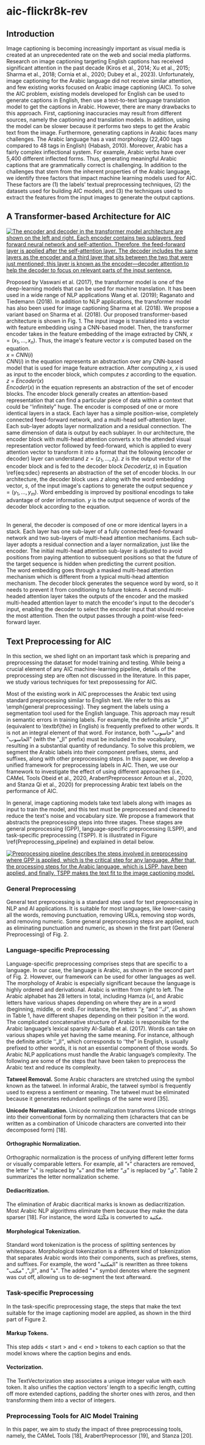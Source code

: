 # aic-flickr8k-rev
## Introduction
Image captioning is becoming increasingly important as visual media is created at an unprecedented rate on the web and social media platforms. Research on image captioning targeting English captions has received significant attention in the past decade (Kiros et al., 2014; Xu et al., 2015; Sharma et al., 2018; Cornia et al., 2020; Dubey et al., 2023). Unfortunately, image captioning for the Arabic language did not receive similar attention, and few existing works focused on Arabic image captioning (AIC). To solve the AIC problem, existing models developed for English can be used to generate captions in English, then use a text-to-text language translation model to get the captions in Arabic. However, there are many drawbacks to this approach. First, captioning inaccuracies may result from different sources, namely the captioning and translation models. In addition, using the model can be slower because it performs two steps to get the Arabic text from the image. Furthermore, generating captions in Arabic faces many challenges. The Arabic language has a vast morphology (22,400 tags compared to 48 tags in English) (Habash, 2010). Moreover, Arabic has a fairly complex inflectional system. For example, Arabic verbs have over 5,400 different inflected forms. Thus, generating meaningful Arabic captions that are grammatically correct is challenging. In addition to the challenges that stem from the inherent properties of the Arabic language, we identify three factors that impact machine learning models used for AIC. These factors are (1) the labels’ textual preprocessing techniques, (2) the datasets used for building AIC models, and (3) the techniques used to extract the features from the input images to generate the output captions.

## A Transformer-based Architecture for AIC
[![The encoder and decoder in the transformer model architecture are shown on the left and right. Each encoder contains two sublayers, feed forward neural network and self-attention. Therefore, the feed-forward layer is applied after the self-attention layer. The decoder includes the same layers as the encoder and a third layer that sits between the two that were just mentioned; this layer is known as the encoder—decoder attention to help the decoder to focus on relevant parts of the input sentence.](https://i.postimg.cc/htcynQyV/Transformer-Architecture2-1.png)](https://postimg.cc/jL3QQ2rj)

Proposed by Vaswani et al. (2017), the transformer model is one of the deep-learning models that can be used for machine translation. It has been used in a wide range of NLP applications Wang et al. (2019); Raganato and Tiedemann (2018). In addition to NLP applications, the transformer model has also been used for image captioning Sharma et al. (2018). We propose a variant based on Sharma et al. (2018).
Our proposed transformer-based architecture is shown in Fig. 1. The input image is translated into a vector with feature embedding using a CNN-based model. Then, the transformer encoder takes in the feature embedding of the image extracted by CNN, $x = (x_1,..., x_n)$. Thus, the image's feature vector $x$ is computed based on the equation.
\
   $x$ = $CNN(i)$
\
$CNN(i)$ in the equation represents an abstraction over any CNN-based model that is used for image feature extraction. 
After computing $x$, $x$ is used as input to the encoder block, which computes $z$ according to the equation.
$z$ = $Encoder(x)$
\
$Encoder(x)$ in the equation represents an abstraction of the set of encoder blocks. The encoder block generally creates an attention-based representation that can find a particular piece of data within a context that could be ‘‘infinitely” huge. The encoder is composed of one or more identical layers in a stack. Each layer has a simple position-wise, completely connected feed-forward network, and a multi-head self-attention layer. Each sub-layer adopts layer normalization and a residual connection. The same dimension of data is output by each sublayer. In our architecture, the encoder block with multi-head attention converts x to the attended visual representation vector followed by feed-forward, which is applied to every attention vector to transform it into a format that the following (encoder or decoder) layer can understand $z = (z_1, ..., z_t)$. $z$ is the output vector of the encoder block and is fed to the decoder block
$Decoder(z,s)$ in Equation \ref{eq:sdec} represents an abstraction of the set of encoder blocks. In our architecture, the decoder block uses $z$ along with the word embedding vector, $s$, of the input image's captions to generate the output sequence $y = (y_1,..., y_m)$. Word embedding is improved by positional encodings to take advantage of order information. $y$ is the output sequence of words of the decoder block according to the equation.

\
In general, the decoder is composed of one or more identical layers in a stack. Each layer has one sub-layer of a fully connected feed-forward network and two sub-layers of multi-head attention mechanisms. Each sub-layer adopts a residual connection and a layer normalization, just like the encoder. The initial multi-head attention sub-layer is adjusted to avoid positions from paying attention to subsequent positions so that the future of the target sequence is hidden when predicting the current position.
\
The word embedding goes through a masked multi-head attention mechanism which is different from a typical multi-head attention mechanism. The decoder block generates the sequence word by word, so it needs to prevent it from conditioning to future tokens. A second multi-headed attention layer takes the outputs of the encoder and the masked multi-headed attention layer to match the encoder's input to the decoder's input, enabling the decoder to select the encoder input that should receive the most attention. Then the output passes through a point-wise feed-forward layer.

## Text Preprocessing for AIC
In this section, we shed light on an important task which is preparing and preprocessing the dataset for model training and testing. While being a crucial element of any AIC machine-learning pipeline, details of the preprocessing step are often not discussed in the literature. In this paper, we study various techniques for text prepossessing for AIC.   

Most of the existing work in AIC preprocesses the Arabic text using standard preprocessing similar to English text. We refer to this as \emph{general preprocessing}. They segment the labels using a segmentation tool used for the English language. This approach may result in semantic errors in training labels. For example, the definite article "ال" (equivalent to \textbf{the} in English) is frequently prefixed to other words. It is not an integral element of that word. For instance, both "حاسوب" and "الحاسوب" (with the "ال" prefix) must be included in the vocabulary, resulting in a substantial quantity of redundancy. To solve this problem, we segment the Arabic labels into their component prefixes, stems, and suffixes, along with other preprocessing steps. In this paper, we develop a unified framework for preprocessing labels in AIC. Then, we use our framework to investigate the effect of using different approaches (i.e., CAMeL Tools Obeid et al., 2020, ArabertPreprocessor Antoun et al., 2020, and Stanza Qi et al., 2020) for preprocessing Arabic text labels on the performance of AIC.

In general, image captioning models take text labels along with images as input to train the model, and this text must be preprocessed and cleaned to reduce the text's noise and vocabulary size. We propose a framework that abstracts the preprocessing steps into three stages. These stages are general preprocessing (GPP), language-specific preprocessing (LSPP), and task-specific preprocessing (TSPP). It is illustrated in Figure \ref{Preprocessing_pipeline} and explained in detail below.

[![Preprocessing pipeline describes the steps involved in preprocessing where GPP is applied, which is the critical step for any language. After that, the processing steps for the Arabic language, which is LSPP, have been applied, and finally, TSPP makes the text fit to the image captioning model.](https://i.postimg.cc/3wpdZWhb/preprocessing-pipeline111-2.png)](https://postimg.cc/nsFFFFCv)

### General Preprocessing
General text preprocessing is a standard step used for text preprocessing in NLP and AI applications. It is suitable for most languages, like lower-casing all the words, removing punctuation, removing URLs, removing stop words, and removing numeric. Some general preprocessing steps are applied, such as eliminating punctuation and numeric, as shown in the first part (General Preprocessing) of Fig. 2.
### Language-specific Preprocessing
Language-specific preprocessing comprises steps that are specific to a language. In our case, the language is Arabic, as shown in the second part of Fig. 2. However, our framework can be used for other languages as well. The morphology of Arabic is especially significant because the language is highly ordered and derivational. Arabic is written from right to left. The Arabic alphabet has 28 letters in total, including Hamza (ء(, and Arabic letters have various shapes depending on where they are in a word (beginning, middle, or end). For instance, the letters ‘‘ع “and ‘‘ك“, as shown in Table 1, have different shapes depending on their position in the word. The complicated concatenative structure of Arabic is responsible for the Arabic language’s lexical sparsity Al-Sallab et al. (2017). Words can take on various shapes while yet having the same meaning. For instance, although the definite article ‘‘ال“, which corresponds to ‘‘the” in English, is usually prefixed to other words, it is not an essential component of those words. So Arabic NLP applications must handle the Arabic language’s complexity. The following are some of the steps that have been taken to preprocess the Arabic text and reduce its complexity.

**Tatweel Removal.** Some Arabic characters are stretched using the symbol known as the tatweel. In informal Arabic, the tatweel symbol is frequently used to express a sentiment or meaning. The tatweel must be eliminated because it generates redundant spellings of the same word [35].

**Unicode Normalization.** Unicode normalization transforms Unicode strings into their conventional form by normalizing them (characters that can be written as a combination of Unicode characters are converted into their decomposed form) [18].

#### Orthographic Normalization.
Orthographic normalization is the process of unifying different letter forms or visually comparable letters. For example, all “ء” characters are removed, the letter "ة" is replaced by “ه” and the letter “ى” is replaced by “ي”. Table 2 summarizes the letter normalization scheme.

#### Dediacritization.
The elimination of Arabic diacritical marks is known as dediacritization. Most Arabic NLP algorithms eliminate them because they make the data sparser [18]. For instance, the word مَكْتَبَةٌ is converted to مكتبة.

#### Morphological Tokenization.
Standard word tokenization is the process of splitting sentences by whitespace. Morphological tokenization is a different kind of tokenization that separates Arabic words into their components, such as prefixes, stems, and suffixes. For example, the word "المكتبة" is rewritten as three tokens "ال", "مكتب", and "ة". The added "+" symbol denotes where the segment was cut off, allowing us to de-segment the text afterward.

### Task-specific Preprocessing
In the task-specific preprocessing stage, the steps that make the text suitable for the image captioning model are applied, as shown in the third part of Figure 2.
#### Markup Tokens.
This step adds < start > and < end > tokens to each caption so that the model knows where the caption begins and ends.

#### Vectorization.
The TextVectorization step associates a unique integer value with each token. It also unifies the caption vectors’ length to a specific length, cutting off more extended captions, padding the shorter ones with zeros, and then transforming them into a vector of integers.

### Preprocessing Tools for AIC Model Training
In this paper, we aim to study the impact of three preprocessing tools, namely, the CAMeL Tools [18], ArabertPreprocessor [19], and Stanza [20].

